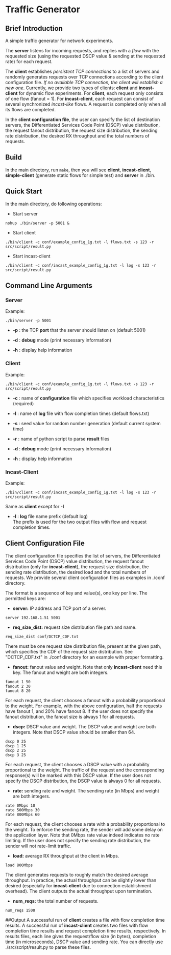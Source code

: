 # Traffic Generator
## Brief Introduction
A simple traffic generator for network experiments.

The **server** listens for incoming requests, and replies with a *flow* with the requested size (using the requested DSCP value & sending at the requested rate) for each request.

The **client** establishes *persistent TCP connections* to a list of servers and randomly generates requests over TCP connections according to the client configuration file. *If no available TCP connection, the client will establish a new one*. Currently, we provide two types of clients: **client** and **incast-client** for dynamic flow experiments. For **client**, each request only consists of one flow (fanout = 1). For **incast-client**, each request can consist of several synchronized *incast-like* flows. A request is completed only when all its flows are completed.  

In the **client configuration file**, the user can specify the list of destination servers, the Differentiated Services Code Point (DSCP) value distribution, the request fanout distribution, the request size distribution, the sending rate distribution, the desired RX throughput and the total numbers of requests. 

## Build
In the main directory, run ```make```, then you will see **client**, **incast-client**, **simple-client** (generate static flows for simple test) and **server** in ./bin.    

## Quick Start
In the main directory, do following operations:
- Start server 
```
nohup ./bin/server -p 5001 &
```

- Start client
```
./bin/client -c conf/example_config_1g.txt -l flows.txt -s 123 -r src/script/result.py
```

- Start incast-client
```
./bin/client -c conf/incast_example_config_1g.txt -l log -s 123 -r src/script/result.py
```

## Command Line Arguments
### Server
Example:
```
./bin/server -p 5001 
```
* **-p** : the TCP **port** that the server should listen on (default 5001)

* **-d** : **debug** mode (print necessary information)

* **-h** : display help information

### Client
Example:
```
./bin/client -c conf/example_config_1g.txt -l flows.txt -s 123 -r src/script/result.py
```
* **-c** : name of **configuration** file which specifies workload characteristics (required)

* **-l** : name of **log** file with flow completion times (default flows.txt)

* **-s** : seed value for random number generation (default current system time)

* **-r** : name of python script to parse **result** files

* **-d** : **debug** mode (print necessary information)

* **-h** : display help information

### Incast-Client
Example:
```
./bin/client -c conf/incast_example_config_1g.txt -l log -s 123 -r src/script/result.py
```

Same as **client** except for **-l**

* **-l** : **log** file name prefix (default log)<br>
The prefix is used for the two output files with flow and request completion times.

## Client Configuration File
The client configuration file specifies the list of servers, the Differentiated Services Code Point (DSCP) value distribution, the request fanout distribution (only for **incast-client**), the request size distribution, the sending rate distribution, the desired load and the total numbers of requests. We provide several client configuration files as examples in ./conf directory.  

The format is a sequence of key and value(s), one key per line. The permitted keys are:

* **server:** IP address and TCP port of a server.
```
server 192.168.1.51 5001
```

* **req_size_dist:** request size distribution file path and name.
```
req_size_dist conf/DCTCP_CDF.txt
```
There must be one request size distribution file, present at the given path, 
which specifies the CDF of the request size distribution. See "DCTCP_CDF.txt" in ./conf directory 
for an example with proper formatting.

* **fanout:** fanout value and weight. Note that only **incast-client** need this key. The fanout and weight are both 
integers.
```
fanout 1 50
fanout 2 30
fanout 8 20
```
For each request, the client chooses a fanout with a probability proportional to the weight. For example, with the above configuration, half the requests have fanout 1, and 20% have fanout 8. If the user does not specify the fanout distribution, the fanout size is always 1 for all requests.

* **dscp:** DSCP value and weight. The DSCP value and weight are both integers. Note that DSCP value should be smaller than 64.
```
dscp 0 25
dscp 1 25
dscp 2 25
dscp 3 25
```
For each request, the client chooses a DSCP value with a probability proportional to the weight. The traffic of the request and the corresponding response(s) will be marked with this DSCP value. If the user does not specify the DSCP distribution, the DSCP value is always 0 for all requests. 

* **rate:** sending rate and weight. The sending rate (in Mbps) and weight are both integers.
```
rate 0Mbps 10
rate 500Mbps 30
rate 800Mbps 60
```
For each request, the client chooses a rate with a probability proportional to the weight. To enforce the sending rate, the sender will add some delay on the application layer. Note that 0Mbps rate value indeed indicates no rate limiting. If the user does not specify the sending rate distribution, the sender will not rate-limit traffic.

* **load:** average RX throughput at the client in Mbps.
```
load 800Mbps
```
The client generates requests to roughly match the desired average throughput. In practice, the actual throughput can be slightly lower than desired (especially for **incast-client** due to connection establishment overhead). The client outputs the actual throughput upon termination.

* **num_reqs:** the total number of requests.
```
num_reqs 1500
```

##Output
A successful run of **client** creates a file with flow completion time results. A successful run of **incast-client** creates two files with flow completion time results and request completion time results, respectively. In results files, each line gives the request/flow size (in bytes), completion time (in microseconds), DSCP value and sending rate. You can directly use ./src/script/result.py to parse these files.        




